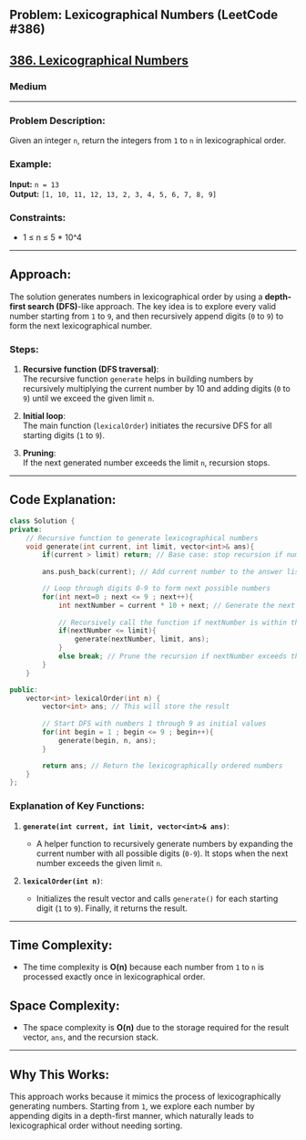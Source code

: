 ## Problem: Lexicographical Numbers (LeetCode #386)

<h2><a href="https://leetcode.com/problems/lexicographical-numbers/">386. Lexicographical Numbers</a></h2><h3>Medium</h3><hr>


### Problem Description:
Given an integer `n`, return the integers from `1` to `n` in lexicographical order.

### Example:
**Input:** `n = 13`  
**Output:** `[1, 10, 11, 12, 13, 2, 3, 4, 5, 6, 7, 8, 9]`

### Constraints:
- 1 ≤ n ≤ 5 * 10^4

---

## Approach:

The solution generates numbers in lexicographical order by using a **depth-first search (DFS)**-like approach. The key idea is to explore every valid number starting from `1` to `9`, and then recursively append digits (`0` to `9`) to form the next lexicographical number.

### Steps:

1. **Recursive function (DFS traversal)**:  
   The recursive function `generate` helps in building numbers by recursively multiplying the current number by 10 and adding digits (`0` to `9`) until we exceed the given limit `n`.

2. **Initial loop**:  
   The main function (`lexicalOrder`) initiates the recursive DFS for all starting digits (`1` to `9`).

3. **Pruning**:  
   If the next generated number exceeds the limit `n`, recursion stops.

---

## Code Explanation:

```cpp
class Solution {
private:
    // Recursive function to generate lexicographical numbers
    void generate(int current, int limit, vector<int>& ans){
        if(current > limit) return; // Base case: stop recursion if number exceeds n
        
        ans.push_back(current); // Add current number to the answer list

        // Loop through digits 0-9 to form next possible numbers
        for(int next=0 ; next <= 9 ; next++){
            int nextNumber = current * 10 + next; // Generate the next number
            
            // Recursively call the function if nextNumber is within the limit
            if(nextNumber <= limit){
                generate(nextNumber, limit, ans);
            }
            else break; // Prune the recursion if nextNumber exceeds the limit
        }
    }

public:
    vector<int> lexicalOrder(int n) {
        vector<int> ans; // This will store the result
        
        // Start DFS with numbers 1 through 9 as initial values
        for(int begin = 1 ; begin <= 9 ; begin++){
            generate(begin, n, ans);
        }

        return ans; // Return the lexicographically ordered numbers
    }
};
```

### Explanation of Key Functions:

1. **`generate(int current, int limit, vector<int>& ans)`**:  
   - A helper function to recursively generate numbers by expanding the current number with all possible digits (`0-9`). It stops when the next number exceeds the given limit `n`.

2. **`lexicalOrder(int n)`**:  
   - Initializes the result vector and calls `generate()` for each starting digit (`1` to `9`). Finally, it returns the result.

---

## Time Complexity:
- The time complexity is **O(n)** because each number from `1` to `n` is processed exactly once in lexicographical order.

## Space Complexity:
- The space complexity is **O(n)** due to the storage required for the result vector, `ans`, and the recursion stack.

---

## Why This Works:
This approach works because it mimics the process of lexicographically generating numbers. Starting from `1`, we explore each number by appending digits in a depth-first manner, which naturally leads to lexicographical order without needing sorting.

